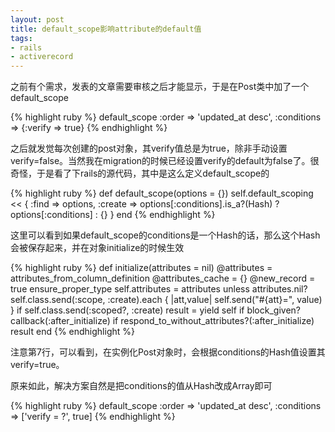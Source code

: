 ```yaml
---
layout: post
title: default_scope影响attribute的default值
tags:
- rails
- activerecord
---
```

之前有个需求，发表的文章需要审核之后才能显示，于是在Post类中加了一个default_scope

{% highlight ruby %}
default_scope :order => 'updated_at desc', :conditions => {:verify => true}
{% endhighlight %}

之后就发觉每次创建的post对象，其verify值总是为true，除非手动设置verify=false。当然我在migration的时候已经设置verify的default为false了。很奇怪，于是看了下rails的源代码，其中是这么定义default_scope的

{% highlight ruby %}
def default_scope(options = {})
  self.default_scoping << { :find => options, :create => options[:conditions].is_a?(Hash) ? options[:conditions] : {} }
end
{% endhighlight %}

这里可以看到如果default_scope的conditions是一个Hash的话，那么这个Hash会被保存起来，并在对象initialize的时候生效

{% highlight ruby %}
def initialize(attributes = nil)
  @attributes = attributes_from_column_definition
  @attributes_cache = {}
  @new_record = true
  ensure_proper_type
  self.attributes = attributes unless attributes.nil?
  self.class.send(:scope, :create).each { |att,value| self.send("#{att}=", value) } if self.class.send(:scoped?, :create)
  result = yield self if block_given?
  callback(:after_initialize) if respond_to_without_attributes?(:after_initialize)
  result
end
{% endhighlight %}

注意第7行，可以看到，在实例化Post对象时，会根据conditions的Hash值设置其verify=true。

原来如此，解决方案自然是把conditions的值从Hash改成Array即可

{% highlight ruby %}
default_scope :order => 'updated_at desc', :conditions => ['verify = ?', true]
{% endhighlight %}

